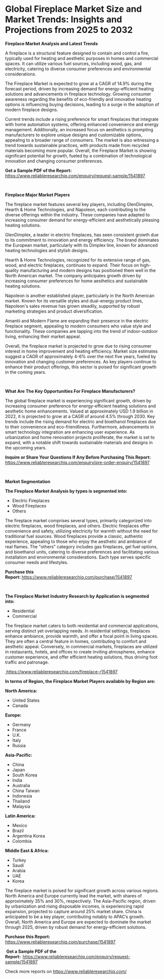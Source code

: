 <p><h1>Global Fireplace Market Size and Market Trends: Insights and Projections from 2025 to 2032</h1></p><p><strong>Fireplace Market Analysis and Latest Trends</strong></p>
<p><p>A fireplace is a structural feature designed to contain and control a fire, typically used for heating and aesthetic purposes in homes and commercial spaces. It can utilize various fuel sources, including wood, gas, and electricity, catering to diverse consumer preferences and environmental considerations. </p><p>The Fireplace Market is expected to grow at a CAGR of 14.9% during the forecast period, driven by increasing demand for energy-efficient heating solutions and advancements in fireplace technology. Growing consumer awareness regarding the benefits of eco-friendly and innovative heating options is influencing buying decisions, leading to a surge in the adoption of modern fireplace designs. </p><p>Current trends include a rising preference for smart fireplaces that integrate with home automation systems, offering enhanced convenience and energy management. Additionally, an increased focus on aesthetics is prompting manufacturers to explore unique designs and customizable options, appealing to a broader range of consumers. The market is also witnessing a trend towards sustainable practices, with products made from recycled materials becoming more popular. Overall, the Fireplace Market is showing significant potential for growth, fueled by a combination of technological innovation and changing consumer preferences.</p></p>
<p><strong>Get a Sample PDF of the Report:&nbsp;</strong> <a href="https://www.reliableresearchiq.com/enquiry/request-sample/1541897?utm_campaign=2196&utm_medium=2&utm_source=Github&utm_content=ia&utm_term=08022025&utm_id=fireplace">https://www.reliableresearchiq.com/enquiry/request-sample/1541897</a></p>
<p>&nbsp;</p>
<p><strong>Fireplace Major Market Players</strong></p>
<p><p>The fireplace market features several key players, including GlenDimplex, Hearth & Home Technologies, and Napoleon, each contributing to the diverse offerings within the industry. These companies have adapted to increasing consumer demand for energy-efficient and aesthetically pleasing heating solutions.</p><p>GlenDimplex, a leader in electric fireplaces, has seen consistent growth due to its commitment to innovation and energy efficiency. The brand dominates the European market, particularly with its Dimplex line, known for advanced heating technologies and stylish designs. </p><p>Hearth & Home Technologies, recognized for its extensive range of gas, wood, and electric fireplaces, continues to expand. Their focus on high-quality manufacturing and modern designs has positioned them well in the North American market. The company anticipates growth driven by increasing consumer preferences for home aesthetics and sustainable heating solutions.</p><p>Napoleon is another established player, particularly in the North American market. Known for its versatile styles and dual-energy product lines, Napoleon's sales revenue has grown steadily, supported by robust marketing strategies and product diversification.</p><p>Amantii and Modern Flame are expanding their presence in the electric fireplace segment, appealing to modern consumers who value style and functionality. These companies are tapping into the trend of indoor-outdoor living, enhancing their market appeal.</p><p>Overall, the fireplace market is projected to grow due to rising consumer interest in home improvement and heating efficiency. Market size estimates suggest a CAGR of approximately 4-6% over the next five years, fueled by innovation and changing customer preferences. As key players continue to enhance their product offerings, this sector is poised for significant growth in the coming years.</p></p>
<p>&nbsp;</p>
<p><strong>What Are The Key Opportunities For Fireplace Manufacturers?</strong></p>
<p><p>The global fireplace market is experiencing significant growth, driven by increasing consumer preference for energy-efficient heating solutions and aesthetic home enhancements. Valued at approximately USD 1.9 billion in 2022, it is projected to grow at a CAGR of around 4.5% through 2030. Key trends include the rising demand for electric and bioethanol fireplaces due to their convenience and eco-friendliness. Furthermore, advancements in smart technology integration are enhancing user experience. As urbanization and home renovation projects proliferate, the market is set to expand, with a notable shift towards sustainable materials and designs in the upcoming years.</p></p>
<p><strong>Inquire or Share Your Questions If Any Before Purchasing This Report:</strong> <a href="https://www.reliableresearchiq.com/enquiry/pre-order-enquiry/1541897?utm_campaign=2196&utm_medium=2&utm_source=Github&utm_content=ia&utm_term=08022025&utm_id=fireplace">https://www.reliableresearchiq.com/enquiry/pre-order-enquiry/1541897</a></p>
<p>&nbsp;</p>
<p><strong>Market Segmentation</strong></p>
<p><strong>The Fireplace Market Analysis by types is segmented into:</strong></p>
<p><ul><li>Electric Fireplaces</li><li>Wood Fireplaces</li><li>Others</li></ul></p>
<p><p>The fireplace market comprises several types, primarily categorized into electric fireplaces, wood fireplaces, and others. Electric fireplaces offer convenience and safety, utilizing electricity for warmth without the need for traditional fuel sources. Wood fireplaces provide a classic, authentic experience, appealing to those who enjoy the aesthetic and ambiance of real flames. The "others" category includes gas fireplaces, gel fuel options, and bioethanol units, catering to diverse preferences and facilitating various installation and environmental considerations. Each type serves specific consumer needs and lifestyles.</p></p>
<p><strong>Purchase this Report:&nbsp;</strong><a href="https://www.reliableresearchiq.com/purchase/1541897?utm_campaign=2196&utm_medium=2&utm_source=Github&utm_content=ia&utm_term=08022025&utm_id=fireplace">https://www.reliableresearchiq.com/purchase/1541897</a></p>
<p>&nbsp;</p>
<p><strong>The Fireplace Market Industry Research by Application is segmented into:</strong></p>
<p><ul><li>Residential</li><li>Commercial</li></ul></p>
<p><p>The fireplace market caters to both residential and commercial applications, serving distinct yet overlapping needs. In residential settings, fireplaces enhance ambiance, provide warmth, and offer a focal point in living spaces. They are often a central feature in homes, contributing to comfort and aesthetic appeal. Conversely, in commercial markets, fireplaces are utilized in restaurants, hotels, and offices to create inviting atmospheres, enhance customer experience, and offer efficient heating solutions, thus driving foot traffic and patronage.</p></p>
<p><a href="https://www.reliableresearchiq.com/fireplace-r1541897?utm_campaign=2196&utm_medium=2&utm_source=Github&utm_content=ia&utm_term=08022025&utm_id=fireplace">&nbsp;https://www.reliableresearchiq.com/fireplace-r1541897</a></p>
<p><strong>In terms of Region, the Fireplace Market Players available by Region are:</strong></p>
<p>
    <p> <strong> North America: </strong>
        <ul>
            <li>United States</li>
            <li>Canada</li>
        </ul>
        </p> 
    <p> <strong> Europe: </strong>
        <ul>
            <li>Germany</li>
            <li>France</li>
            <li>U.K.</li>
            <li>Italy</li>
            <li>Russia</li>
        </ul>
        </p> 
    <p> <strong> Asia-Pacific: </strong>
        <ul>
            <li>China</li>
            <li>Japan</li>
            <li>South Korea</li>
            <li>India</li>
            <li>Australia</li>
            <li>China Taiwan</li>
            <li>Indonesia</li>
            <li>Thailand</li>
            <li>Malaysia</li>
        </ul>
        </p> 
    <p> <strong> Latin America: </strong>
        <ul>
            <li>Mexico</li>
            <li>Brazil</li>
            <li>Argentina Korea</li>
            <li>Colombia</li>
        </ul>
        </p> 
    <p> <strong> Middle East & Africa: </strong>
        <ul>
            <li>Turkey</li>
            <li>Saudi</li>
            <li>Arabia</li>
            <li>UAE</li>
            <li>Korea</li>
        </ul>
    </p>
    </p>
<p><p>The fireplace market is poised for significant growth across various regions. North America and Europe currently lead the market, with shares of approximately 35% and 30%, respectively. The Asia-Pacific region, driven by urbanization and rising disposable incomes, is experiencing rapid expansion, projected to capture around 25% market share. China is anticipated to be a key player, contributing notably to APAC’s growth. Overall, North America and Europe are expected to dominate the market through 2025, driven by robust demand for energy-efficient solutions.</p></p>
<p><strong>Purchase this Report: </strong><a href="https://www.reliableresearchiq.com/purchase/1541897?utm_campaign=2196&utm_medium=2&utm_source=Github&utm_content=ia&utm_term=08022025&utm_id=fireplace">https://www.reliableresearchiq.com/purchase/1541897</a></p>
<p>&nbsp;<strong>Get a Sample PDF of the Report:&nbsp;&nbsp;</strong><a href="https://www.reliableresearchiq.com/enquiry/request-sample/1541897?utm_campaign=2196&utm_medium=2&utm_source=Github&utm_content=ia&utm_term=08022025&utm_id=fireplace">https://www.reliableresearchiq.com/enquiry/request-sample/1541897</a></p>
<p><strong></strong></p>
<p>Check more reports on <a href="https://www.reliableresearchiq.com/?utm_campaign=2196&utm_medium=2&utm_source=Github&utm_content=ia&utm_term=08022025&utm_id=fireplace">https://www.reliableresearchiq.com/</a></p>